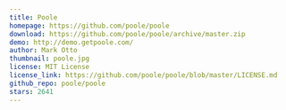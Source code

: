 ```yaml
---
title: Poole
homepage: https://github.com/poole/poole
download: https://github.com/poole/poole/archive/master.zip
demo: http://demo.getpoole.com/
author: Mark Otto
thumbnail: poole.jpg
license: MIT License
license_link: https://github.com/poole/poole/blob/master/LICENSE.md
github_repo: poole/poole
stars: 2641
---
```

